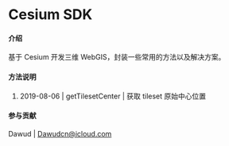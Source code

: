 # Cesium SDK

#### 介绍
基于 Cesium 开发三维 WebGIS，封装一些常用的方法以及解决方案。

#### 方法说明

1. 2019-08-06 | getTilesetCenter | 获取 tileset 原始中心位置


#### 参与贡献

Dawud | Dawudcn@icloud.com